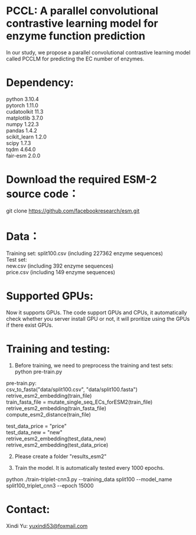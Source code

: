# PCCL: A parallel convolutional contrastive learning model for enzyme function prediction
In our study, we propose a parallel convolutional contrastive learning model called PCCLM for predicting the EC number of enzymes.
# Dependency:
python 3.10.4 <br>
pytorch 1.11.0 <br>
cudatoolkit 11.3 <br>
matplotlib 3.7.0 <br>
numpy 1.22.3 <br>
pandas 1.4.2 <br>
scikit_learn 1.2.0 <br>
scipy 1.7.3 <br>
tqdm 4.64.0 <br>
fair-esm 2.0.0 <br>
# Download the required ESM-2 source code：
git clone https://github.com/facebookresearch/esm.git

# Data：
Training set: split100.csv (including 227362 enzyme sequences) <br>
Test set:  <br>
new.csv (including 392 enzyme sequences) <br>
price.csv (including 149 enzyme sequences) <br>

# Supported GPUs:
Now it supports GPUs. The code support GPUs and CPUs, it automatically check whether you server install GPU or not, it will proritize using the GPUs if there exist GPUs.

# Training and testing:

1. Before training, we need to preprocess the training and test sets: <br>
 python pre-train.py <br>

 pre-train.py:<br>
  csv_to_fasta("data/split100.csv", "data/split100.fasta") <br>
  retrive_esm2_embedding(train_file) <br>
  train_fasta_file = mutate_single_seq_ECs_forESM2(train_file) <br>
  retrive_esm2_embedding(train_fasta_file) <br>
  compute_esm2_distance(train_file) <br>

  test_data_price = "price" <br>
  test_data_new = "new" <br>
  retrive_esm2_embedding(test_data_new) <br>
  retrive_esm2_embedding(test_data_price) <br>

2. Please create a folder "results_esm2"

3. Train the model. It is automatically tested every 1000 epochs. <br>

python ./train-triplet-cnn3.py --training_data split100 --model_name split100_triplet_cnn3 --epoch 15000 <br>
# Contact:
Xindi Yu: yuxindi53@foxmail.com

